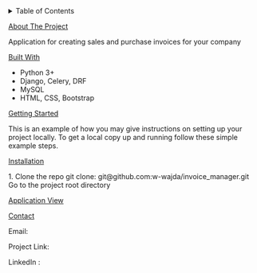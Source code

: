 <!-- TABLE OF CONTENTS -->
<details>
  <summary>Table of Contents</summary>
  <ol>
    <li>
      <a href="#about-the-project">About The Project</a>
      <ul>
        <li><a href="#built-with">Built With</a></li>
      </ul>
    </li>
    <li>
      <a href="#getting-started">Getting Started</a>
      <ul>
        <li><a href="#installation">Installation</a></li>
      </ul>
    </li>
    <li><a href="#applicationview">Application View</a></li>
    <li><a href="#contact">Contact</a></li>
  </ol>
</details>


<!-- ABOUT THE PROJECT -->
<u>About The Project</u>
<p>Application for creating sales and purchase invoices for your company</p>


<!-- BUILT WITH -->
<u>Built With</u>
<ul>
<li>Python 3+</li>
<li>Django, Celery, DRF</li>
<li>MySQL</li>
<li>HTML, CSS, Bootstrap</li>
</ul>


<!-- GETTING STARTED -->
<u>Getting Started</u>
<p>This is an example of how you may give instructions on setting up your project locally.
To get a local copy up and running follow these simple example steps.</p>


<!-- INSTALLATION -->
<u>Installation</u>
<p>1. Clone the repo git clone: git@github.com:w-wajda/invoice_manager.git
Go to the project root directory</p>


<!-- APPLICATION VIEW -->
<u>Application View</u>


<!-- CONTACT -->
<u>Contact</u>

Email:

Project Link: 

LinkedIn : 







